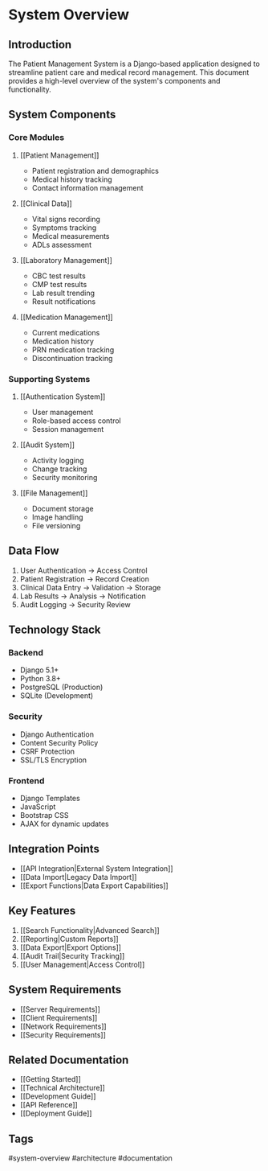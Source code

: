 # System Overview

## Introduction
The Patient Management System is a Django-based application designed to streamline patient care and medical record management. This document provides a high-level overview of the system's components and functionality.

## System Components

### Core Modules
1. [[Patient Management]]
   - Patient registration and demographics
   - Medical history tracking
   - Contact information management

2. [[Clinical Data]]
   - Vital signs recording
   - Symptoms tracking
   - Medical measurements
   - ADLs assessment

3. [[Laboratory Management]]
   - CBC test results
   - CMP test results
   - Lab result trending
   - Result notifications

4. [[Medication Management]]
   - Current medications
   - Medication history
   - PRN medication tracking
   - Discontinuation tracking

### Supporting Systems
1. [[Authentication System]]
   - User management
   - Role-based access control
   - Session management

2. [[Audit System]]
   - Activity logging
   - Change tracking
   - Security monitoring

3. [[File Management]]
   - Document storage
   - Image handling
   - File versioning

## Data Flow
1. User Authentication → Access Control
2. Patient Registration → Record Creation
3. Clinical Data Entry → Validation → Storage
4. Lab Results → Analysis → Notification
5. Audit Logging → Security Review

## Technology Stack

### Backend
- Django 5.1+
- Python 3.8+
- PostgreSQL (Production)
- SQLite (Development)

### Security
- Django Authentication
- Content Security Policy
- CSRF Protection
- SSL/TLS Encryption

### Frontend
- Django Templates
- JavaScript
- Bootstrap CSS
- AJAX for dynamic updates

## Integration Points
- [[API Integration|External System Integration]]
- [[Data Import|Legacy Data Import]]
- [[Export Functions|Data Export Capabilities]]

## Key Features
1. [[Search Functionality|Advanced Search]]
2. [[Reporting|Custom Reports]]
3. [[Data Export|Export Options]]
4. [[Audit Trail|Security Tracking]]
5. [[User Management|Access Control]]

## System Requirements
- [[Server Requirements]]
- [[Client Requirements]]
- [[Network Requirements]]
- [[Security Requirements]]

## Related Documentation
- [[Getting Started]]
- [[Technical Architecture]]
- [[Development Guide]]
- [[API Reference]]
- [[Deployment Guide]]

## Tags
#system-overview #architecture #documentation

